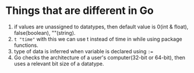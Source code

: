 # Things that are different in Go

1. if values are unassigned to datatypes, then default value is 0(int & float), false(boolean), ""(string).
2. `t "time"` with this we can use t instead of time in while using package functions.
3. type of data is inferred when variable is declared using `:=`
4. Go checks the architecture of a user's computer(32-bit or 64-bit), then uses a relevant bit size of a datatype.

